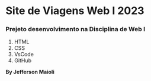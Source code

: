 # Site de Viagens Web I 2023
### Prejeto desenvolvimento na Disciplina de Web I

 1. HTML
 2. CSS
 3. VsCode
 4. GitHub
 
**By Jefferson Maioli**
